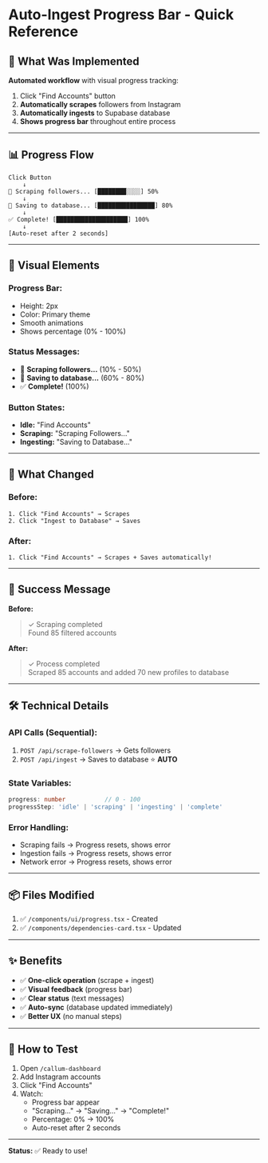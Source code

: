 # Auto-Ingest Progress Bar - Quick Reference

## 🎯 **What Was Implemented**

**Automated workflow** with visual progress tracking:
1. Click "Find Accounts" button
2. **Automatically scrapes** followers from Instagram
3. **Automatically ingests** to Supabase database
4. **Shows progress bar** throughout entire process

---

## 📊 **Progress Flow**

```
Click Button
    ↓
📡 Scraping followers... [████████░░░░] 50%
    ↓
💾 Saving to database... [████████████████] 80%
    ↓
✅ Complete! [████████████████████] 100%
    ↓
[Auto-reset after 2 seconds]
```

---

## 🎨 **Visual Elements**

### **Progress Bar:**
- Height: 2px
- Color: Primary theme
- Smooth animations
- Shows percentage (0% - 100%)

### **Status Messages:**
- 📡 **Scraping followers...** (10% - 50%)
- 💾 **Saving to database...** (60% - 80%)
- ✅ **Complete!** (100%)

### **Button States:**
- **Idle:** "Find Accounts"
- **Scraping:** "Scraping Followers..."
- **Ingesting:** "Saving to Database..."

---

## 🔄 **What Changed**

### **Before:**
```
1. Click "Find Accounts" → Scrapes
2. Click "Ingest to Database" → Saves
```

### **After:**
```
1. Click "Find Accounts" → Scrapes + Saves automatically!
```

---

## 📝 **Success Message**

**Before:**
> ✓ Scraping completed  
> Found 85 filtered accounts

**After:**
> ✓ Process completed  
> Scraped 85 accounts and added 70 new profiles to database

---

## 🛠️ **Technical Details**

### **API Calls (Sequential):**
1. `POST /api/scrape-followers` → Gets followers
2. `POST /api/ingest` → Saves to database ⭐ **AUTO**

### **State Variables:**
```typescript
progress: number           // 0 - 100
progressStep: 'idle' | 'scraping' | 'ingesting' | 'complete'
```

### **Error Handling:**
- Scraping fails → Progress resets, shows error
- Ingestion fails → Progress resets, shows error
- Network error → Progress resets, shows error

---

## 📦 **Files Modified**

1. ✅ `/components/ui/progress.tsx` - Created
2. ✅ `/components/dependencies-card.tsx` - Updated

---

## ✨ **Benefits**

- ✅ **One-click operation** (scrape + ingest)
- ✅ **Visual feedback** (progress bar)
- ✅ **Clear status** (text messages)
- ✅ **Auto-sync** (database updated immediately)
- ✅ **Better UX** (no manual steps)

---

## 🧪 **How to Test**

1. Open `/callum-dashboard`
2. Add Instagram accounts
3. Click "Find Accounts"
4. Watch:
   - Progress bar appear
   - "Scraping..." → "Saving..." → "Complete!"
   - Percentage: 0% → 100%
   - Auto-reset after 2 seconds

---

**Status:** ✅ Ready to use!
